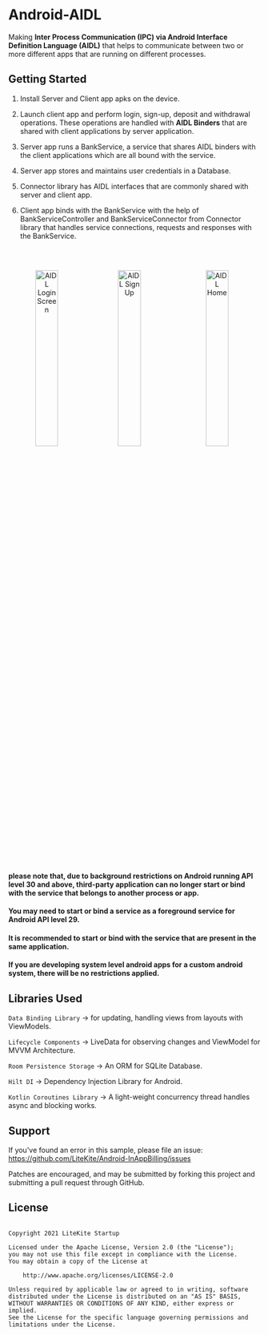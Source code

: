 # Android-AIDL

Making <b>Inter Process Communication (IPC) via Android Interface Definition Language (AIDL)</b> that helps to communicate between two or more different apps that are running on different processes.

## Getting Started

1) Install Server and Client app apks on the device.

2) Launch client app and perform login, sign-up, deposit and withdrawal operations. These operations are handled with <b>AIDL Binders</b> that are shared with client applications by server application.

3) Server app runs a BankService, a service that shares AIDL binders with the client applications which are all bound with the service.

4) Server app stores and maintains user credentials in a Database.

5) Connector library has AIDL interfaces that are commonly shared with server and client app.

6) Client app binds with the BankService with the help of BankServiceController and BankServiceConnector from Connector library that handles service connections, requests and responses with the BankService.

##

<br>

<p align="center">
    <img src="https://github.com/svignesh93/Android-AIDL/blob/assets/assets/aidl_login.png" alt="AIDL Login Screen" width="30%">
    <img src="https://github.com/svignesh93/Android-AIDL/blob/assets/assets/aidl_sign_up.png" alt="AIDL Sign Up" width="30%" hspace="2%">
    <img src="https://github.com/svignesh93/Android-AIDL/blob/assets/assets/aidl_home.png" alt="AIDL Home" width="30%" hspace="2%">
</p>

##

#### please note that, due to background restrictions on Android running API level 30 and above, third-party application can no longer start or bind with the service that belongs to another process or app.

#### You may need to start or bind a service as a foreground service for Android API level 29.

#### It is recommended to start or bind with the service that are present in the same application.

#### If you are developing system level android apps for a custom android system, there will be no restrictions applied.

## Libraries Used

`Data Binding Library` -> for updating, handling views from layouts with ViewModels.</br>

`Lifecycle Components` -> LiveData for observing changes and ViewModel for MVVM Architecture.</br>

`Room Persistence Storage` -> An ORM for SQLite Database.</br>

`Hilt DI` -> Dependency Injection Library for Android.</br>

`Kotlin Coroutines Library` -> A light-weight concurrency thread handles async and blocking works.</br>

## Support

If you've found an error in this sample, please file an issue:
https://github.com/LiteKite/Android-InAppBilling/issues

Patches are encouraged, and may be submitted by forking this project and
submitting a pull request through GitHub.

## License

~~~

Copyright 2021 LiteKite Startup

Licensed under the Apache License, Version 2.0 (the "License");
you may not use this file except in compliance with the License.
You may obtain a copy of the License at

    http://www.apache.org/licenses/LICENSE-2.0

Unless required by applicable law or agreed to in writing, software
distributed under the License is distributed on an "AS IS" BASIS, 
WITHOUT WARRANTIES OR CONDITIONS OF ANY KIND, either express or implied.
See the License for the specific language governing permissions and
limitations under the License.

~~~
